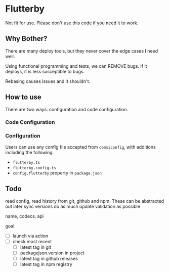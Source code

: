 # Flutterby

Not fit for use. Please don't use this code if you need it to work.

## Why Bother?

There are many deploy tools, but they never cover the edge cases I need well.

Using functional programming and tests, we can REMOVE bugs.
If it deploys, it is less susceptible to bugs.

Rebasing causes issues and it shouldn't.

## How to use

There are two ways: configuration and code configuration.

### Code Configuration

### Configuration

Users can use any config file accepted from `comsiconfig`, with additions including the following:

- `flutterby.ts`
- `flutterby.config.ts`
- `config.flutterby` property in `package.json`

## Todo

read config, read history from git, github and npm. These can be abstracted out later
sync versions
do as much update validation as possible

name,
codecs, api

goal:

- [ ] launch via action
- [ ] check most recent
  - [ ] latest tag in git
  - [ ] packagejson.version in project
  - [ ] latest tag in github releases
  - [ ] latest tag in npm registry
